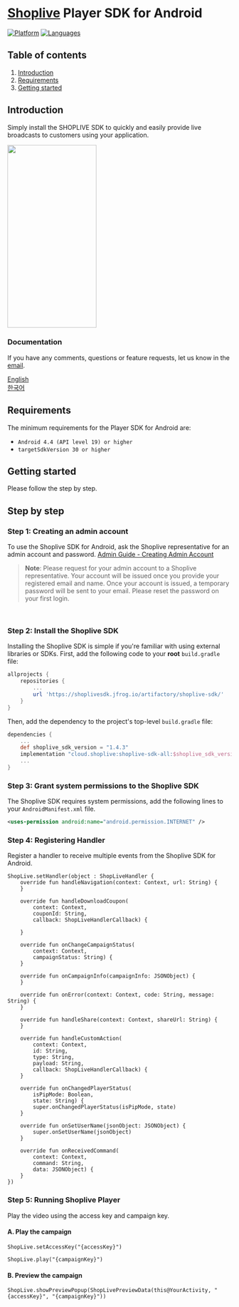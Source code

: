 # [Shoplive](https://www.shoplive.cloud/kr) Player SDK for Android

[![Platform](https://img.shields.io/badge/platform-android-orange.svg)](https://github.com/sendbird/sendbird-chat-sdk-android)
[![Languages](https://img.shields.io/badge/language-kotlin-orange.svg)](https://github.com/sendbird/sendbird-chat-sdk-android)

## Table of contents

1.  [Introduction](#introduction)
1.  [Requirements](#requirements)
1.  [Getting started](#getting-started)

## Introduction

Simply install the SHOPLIVE SDK to quickly and easily provide live broadcasts to customers using your application.

<image src="doc/images/guide.gif" width="200" height="410"></image>

### Documentation

If you have any comments, questions or feature requests, let us know in the [email](mailto:ask@shoplive.cloud).

[English](https://en.shoplive.guide/docs/shoplive-sdk-for-android)<br />
[한국어](https://docs.shoplive.kr/docs/shoplive-android-sdk)


## Requirements

The minimum requirements for the Player SDK for Android are:

- `Android 4.4 (API level 19) or higher`
- `targetSdkVersion 30 or higher`

## Getting started

Please follow the step by step. <br />

## Step by step

### Step 1: Creating an admin account

To use the Shoplive SDK for Android, ask the Shoplive representative for an admin account and password. [Admin Guide - Creating Admin Account](https://en.shoplive.guide/docs/admin-account)

> **Note**: Please request for your admin account to a Shoplive representative. Your account will be issued once you provide your registered email and name. Once your account is issued, a temporary password will be sent to your email. Please reset the password on your first login.

<br />

### Step 2: Install the Shoplive SDK

Installing the Shoplive SDK is simple if you're familiar with using external libraries or SDKs. First, add the following code to your **root** `build.gradle` file:

```gradle
allprojects {
    repositories {
        ...
        url 'https://shoplivesdk.jfrog.io/artifactory/shoplive-sdk/'
    }
}
```
Then, add the dependency to the project's top-level `build.gradle` file:

```gradle
dependencies {
    ...
    def shoplive_sdk_version = "1.4.3"
    implementation "cloud.shoplive:shoplive-sdk-all:$shoplive_sdk_version"
    ...
}
```

### Step 3: Grant system permissions to the Shoplive SDK

The Shoplive SDK requires system permissions, add the following lines to your `AndroidManifest.xml` file.

```xml
<uses-permission android:name="android.permission.INTERNET" />
```

### Step 4: Registering Handler

Register a handler to receive multiple events from the Shoplive SDK for Android. <br />

```
ShopLive.setHandler(object : ShopLiveHandler {
    override fun handleNavigation(context: Context, url: String) {
    }

    override fun handleDownloadCoupon(
        context: Context,
        couponId: String,
        callback: ShopLiveHandlerCallback) {

    }

    override fun onChangeCampaignStatus(
        context: Context, 
        campaignStatus: String) {
    }

    override fun onCampaignInfo(campaignInfo: JSONObject) {
    }

    override fun onError(context: Context, code: String, message: String) {
    }

    override fun handleShare(context: Context, shareUrl: String) {
    }

    override fun handleCustomAction(
        context: Context, 
        id: String, 
        type: String, 
        payload: String,
        callback: ShopLiveHandlerCallback) {
    }

    override fun onChangedPlayerStatus(
        isPipMode: Boolean, 
        state: String) {
        super.onChangedPlayerStatus(isPipMode, state)
    }

    override fun onSetUserName(jsonObject: JSONObject) {
        super.onSetUserName(jsonObject)
    }

    override fun onReceivedCommand(
        context: Context, 
        command: String, 
        data: JSONObject) {
    }
})
```

### Step 5: Running Shoplive Player

Play the video using the access key and campaign key.


#### A. Play the campaign

```
ShopLive.setAccessKey("{accessKey}")

ShopLive.play("{campaignKey}") 
```

#### B. Preview the campaign

```
ShopLive.showPreviewPopup(ShopLivePreviewData(this@YourActivity, "{accessKey}", "{campaignKey}"))
```